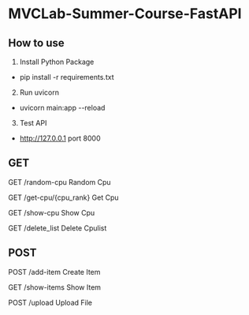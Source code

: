 # MVCLab-Summer-Course-FastAPI
## How to use
1. Install Python Package
  - pip install -r requirements.txt
2. Run uvicorn
  - uvicorn main:app --reload
3. Test API 
  - http://127.0.0.1 port 8000 
## GET
GET
/random-cpu
Random Cpu

GET
/get-cpu/{cpu_rank}
Get Cpu

GET
/show-cpu
Show Cpu

GET
/delete_list
Delete Cpulist

## POST
POST
/add-item
Create Item

GET
/show-items
Show Item

POST
/upload
Upload File
